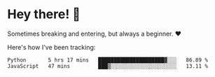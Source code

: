 # Hey there! 👋
Sometimes breaking and entering, but always a beginner. ❤️

Here's how I've been tracking:
<!--START_SECTION:waka-->

```text
Python       5 hrs 17 mins   █████████████████████▓░░░   86.89 %
JavaScript   47 mins         ███▒░░░░░░░░░░░░░░░░░░░░░   13.11 %
```

<!--END_SECTION:waka-->
